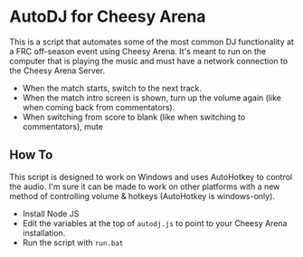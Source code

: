 # AutoDJ for Cheesy Arena
This is a script that automates some of the most common DJ functionality at a FRC off-season event using Cheesy Arena. It's meant to run on the computer that is playing the music and must have a network connection to the Cheesy Arena Server.
- When the match starts, switch to the next track.
- When the match intro screen is shown, turn up the volume again (like when coming back from commentators).
- When switching from score to blank (like when switching to commentators), mute

## How To
This script is designed to work on Windows and uses AutoHotkey to control the audio. I'm sure it can be made to work on other platforms with a new method of controlling volume & hotkeys (AutoHotkey is windows-only).
- Install Node JS
- Edit the variables at the top of `autodj.js` to point to your Cheesy Arena installation.
- Run the script with `run.bat`